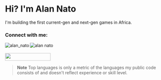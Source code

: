<h1 align="left">Hi? I'm Alan Nato</h1>
<p align="left">I'm building the first current-gen and next-gen games in Africa.</p>


<h3 align="left">Connect with me:</h3>
<p align="left">
<a href="https://twitter.com/alan_nato" target="blank"><img align="left" src="https://img.shields.io/badge/LinkedIn-0077B5?style=for-the-badge&logo=linkedin&logoColor=white" alt="alan_nato"/></a>
<a href="https://www.linkedin.com/in/alan-nato/" target="blank"><img align="left" src="https://img.shields.io/badge/Twitter-1DA1F2?style=for-the-badge&logo=twitter&logoColor=white" alt="alan nato"/></a>
 
 <br>
 <br>

<img src="https://komarev.com/ghpvc/?username=iamnotnato&label=Profile%20views&color=0e75b6&style=plastic" alt="" height=25px, width=150px/> 

 
> **Note** Top languages is only a metric of the languages my public code consists of and doesn't reflect experience or skill level.



